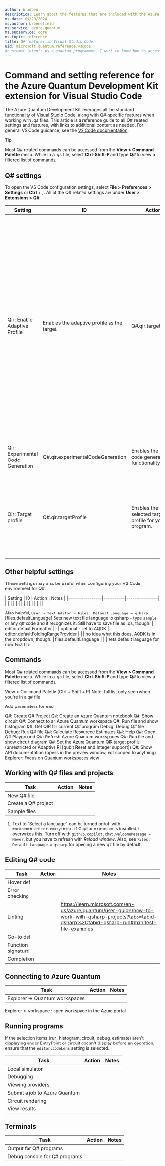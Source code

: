 ```yaml
---
author: bradben
description: Learn about the features that are included with the Azure Quantum Development Kit extension for VS Code. 
ms.date: 05/20/2024
ms.author: brbenefield
ms.service: azure-quantum
ms.subservice: core
ms.topic: reference
title: Q# features in Visual Studio Code
uid: microsoft.quantum.reference.vscode
#customer intent: As a quantum programmer, I want to know how to access the Q# related features in VS Code.  
---
```


# Command and setting reference for the Azure Quantum Development Kit extension for Visual Studio Code

The Azure Quantum Development Kit leverages all the standard functionality of Visual Studio Code, along with Q#-specific features when working with *.qs* files. This article is a reference guide to all Q# related settings and features, with links to additional content as needed. For general VS Code guidance, see the [VS Code documentation](https://code.visualstudio.com/docs).

> [!TIP]
> Most Q# related commands can be accessed from the **View > Command Palette** menu. While in a *.qs* file, select **Ctrl-Shift-P** and type **Q#** to view a filtered list of commands. 

## Q# settings

To open the VS Code configuration settings, select **File > Preferences > Settings** or **Ctrl** + **,**. All of the Q# related settings are under **User > Extensions > Q#**. 


| Setting | ID | Action  | Notes |
|--------------| ---|-----------|----------------| 
|  Qir: Enable Adaptive Profile| Enables the adaptive profile as the target. | Q#.qir.targetProfile | This setting enables programs to take advantage of the latest capabilities of quantum hardware, such as the ability to perform mid-circuit measurement of qubits, branch based on the results, and perform some classical computations at runtime. For more information, see [QIR target profile types](xref:microsoft.quantum.target-profiles) in the documentation and [QIR](https://github.com/microsoft/qsharp/wiki/QIR) in the developer Wiki.<br><br> This setting is also configurable in the Command Palette. |   
|  Qir: Experimental Code Generation | Q#.qir.experimentalCodeGeneration |Enables the QIR code generation functionality. | This is required if you are generating code targeting the Adaptive Profile.  | 
|  Qir: Target profile | Q#.qir.targetProfile |Enables the selected target profile for your program. | Select `unrestricted`, `base`, or `adaptive_ri`, depending on the processing requirements of your program. For more information, see  [Target profiles](xref:microsoft.quantum.target-profiles#target-profiles-and-their-limitations). | 

## Other helpful settings

These settings may also be useful when configuring your VS Code environment for Q#.

| Setting | ID | Action  | Notes |
|-----------------|-----------|----------------| 
|  |  |  |  |
|  |  |  |  |
|  |  |  |  |

Also helpful, `User > Text Editor > Files: Default Language = qsharp` [files.defaultLanguage] Sets new text file language to qsharp - type `sample` or any q# code and it recognizes it. Still have to save file as .qs, though. 
|  editor.defaultFormatter |   | | optional - set to AQDK 
|  editor.defaultFoldingRangeProvider | | | no idea what this does, AQDK is in the dropdown, though.
|  files.defaultLanguage | | | sets default language for new text file


## Commands

Most Q# related commands can be accessed from the **View > Command Palette** menu. While in a *.qs* file, select **Ctrl-Shift-P** and type **Q#** to view a filtered list of commands. 

View > Command Palette (Ctrl + Shift + P)
Note: full list only seen when you're in a q# file

Add parameters for each

Q#: Create Q# Project
Q#: Create an Azure Quantum notebook
Q#: Show circuit
Q#: Connect to an Azure Quantum workspace
Q#: Run file and show histogram
Q#: Get QIR for current Q# program
Debug: Debug Q# file
Debug: Run Q# file
Q#: Calculate Resourece Estimates
Q#: Help 
Q#: Open Q# Playground
Q#: Refresh Azure Quantum workspaces
Q#: Run file and show circuit diagram
Q#: Set the Azure Quantum QIR target profile (unrestricted or Adaptive RI [qubit **R**eset and **I**nteger support])
Q#: Show API documentation (opens in the preview window, not scoped to anything)
Explorer: Focus on Quantum workspaces view



## Working with Q# files and projects

| Task | Action  | Notes |
|-----------------|-----------|----------------| 
| New Q# file    | | |   
| Create a Q# project |  |  |
| Sample files   | | | in a blank .qs file, type *samples*

1. Text to "Select a language" can be turned on/off with `Workbench.editor.empty:hint`. If Copilot extension is installed, it overwrites this. Turn off with `github.copilot.chat.welcomeMessage = Never`, but you have to refresh with *Reload window*. Also, see `Files: Default Language = qsharp` for opening a new q# file by default. 

## Editing Q# code

| Task | Action  | Notes |
|-----------------|-----------|----------------|
| Hover def |  |  |    // if valid
| Error checking  |  |  |  // redlined, hover with error
| Linting  | | https://learn.microsoft.com/en-us/azure/quantum/user-guide/how-to-work-with-qsharp-projects?tabs=tabid-qsharp%2Ctabid-qsharp-run#manifest-file-examples |
| Go-to def  |  |  |    F12, Peek Alt+F12
| Function signature  |  |  | as you type a function or operation, popup help shows you the required parameters.
| Completion  |  |  |  shows possible completions as you type

    
## Connecting to Azure Quantum 

| Task | Action  | Notes |
|-----------------|-----------|----------------|
| Explorer -> Quantum workspaces |  |  |  

Explorer > workspace : open workspace in the Azure portal


## Running programs

If the selection items (run, histogram, circuit, debug, estimate) aren't displaying under EntryPoint or circuit doesn't display before an operation, ensure that the `editor.codeLens` setting is selected. 

| Task | Action  | Notes |
|-----------------|-----------|----------------|
| Local simulator |  |  | 
| Debugging |  |  |  
| Viewing providers | | | 
| Submit a job to Azure Quantum |  |  |   
| Circuit rendering |  |  |  
| View results |  |  |          

 
## Terminals

| Task | Action  | Notes |
|-----------------|-----------|----------------|
| Output for Q# programs |  |  |   
| Debug console for Q# programs |  |  |       

<!-- 
## Azure Quantum workspaces

| Task | Action  | Notes |
|-----------------|-----------|----------------|
| Submit a job |  |  |   
| View providers |  |  |   
| View job results |  |  |  

## Explorer (duplicate stuff? Do we need it?)

| Task | Action  | Notes |
|-----------------|-----------|----------------|
| Open folder |  |  |  
| New project |  |  | 
| Workspace |  |  |  

-->
 